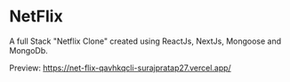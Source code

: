 # NetFlix
A full Stack "Netflix Clone" created using ReactJs, NextJs,
Mongoose and MongoDb.

Preview: https://net-flix-qavhkqcli-surajpratap27.vercel.app/
